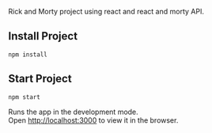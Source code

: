 Rick and Morty project using react and react and morty API.

## Install Project

`npm install`

## Start Project

`npm start`

Runs the app in the development mode.<br />
Open [http://localhost:3000](http://localhost:3000) to view it in the browser.
